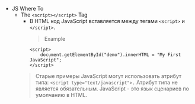 - JS Where To
    - The `<script></script>` Tag
        - В HTML код JavaScript вставляется между тегами `<script>` и
            `</script>`.
            > Example
            ```
            <script>
                document.getElementById("demo").innerHTML = "My First JavaScript";
            </script>
            ```
        > Старые примеры JavaScript могут использовать атрибут типа:
        > ```<script type="text/javascript">.``` Атрибут типа не является
        > обязательным. JavaScript - это язык сценариев по умолчанию в HTML.

